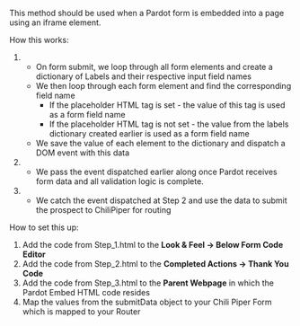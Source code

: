 This method should be used when a Pardot form is embedded into a page using an iframe element.

How this works:

1.  - On form submit, we loop through all form elements and create a dictionary of Labels and their respective input field names
    - We then loop through each form element and find the corresponding field name
      - If the placeholder HTML tag is set - the value of this tag is used as a form field name
      - If the placeholder HTML tag is not set - the value from the labels dictionary created earlier is used as a form field name
    - We save the value of each element to the dictionary and dispatch a DOM event with this data
2. - We pass the event dispatched earlier along once Pardot receives form data and all validation logic is complete.
3. - We catch the event dispatched at Step 2 and use the data to submit the prospect to ChiliPiper for routing


How to set this up:

1. Add the code from Step_1.html to the **Look & Feel → Below Form Code Editor**
2. Add the code from Step_2.html to the **Completed Actions → Thank You Code**
3. Add the code from Step_3.html to the **Parent Webpage** in which the Pardot Embed HTML code resides
4. Map the values from the submitData object to your Chili Piper Form which is mapped to your Router
